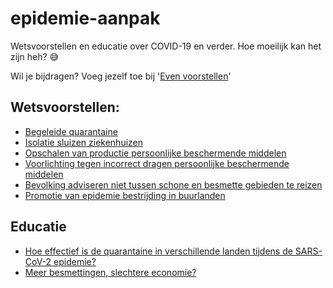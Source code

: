 # epidemie-aanpak
Wetsvoorstellen en educatie over COVID-19 en verder. Hoe moeilijk kan het zijn heh? 😅

Wil je bijdragen? Voeg jezelf toe bij '[Even voorstellen](MAINTAINERS.md)'

## Wetsvoorstellen:
* [Begeleide quarantaine](wetsvoorstellen/begeleide-quarantaine.md)
* [Isolatie sluizen ziekenhuizen](wetsvoorstellen/isolatie-sluizen-ziekenhuis-kamers.md)
* [Opschalen van productie persoonlijke beschermende middelen](wetsvoorstellen/respiratoire-epidemie-opschalen-pbm-productie.md)
* [Voorlichting tegen incorrect dragen persoonlijke beschermende middelen](wetsvoorstellen/voorlichting-incorrect-dragen-pbm.md)
* [Bevolking adviseren niet tussen schone en besmette gebieden te reizen](wetsvoorstellen/bevolking-adviseren-niet-tussen-schone-en-besmette-gebieden-te-reizen.md)
* [Promotie van epidemie bestrijding in buurlanden](wetsvoorstellen/promotie-van-epidemie-bestrijding-in-buurlanden.md)

## Educatie
* [Hoe effectief is de quarantaine in verschillende landen tijdens de SARS-CoV-2 epidemie?](educatie/vergelijken-efficientie-quarantaines-verschillende-landen.md)
* [Meer besmettingen, slechtere economie?](educatie/economische-impact-besmettingen.md)
